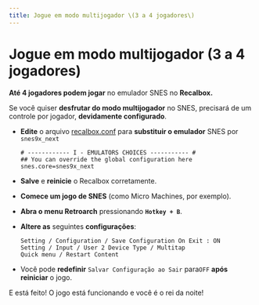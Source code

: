 ```yaml
---
title: Jogue em modo multijogador \(3 a 4 jogadores\)
---
```


# Jogue em modo multijogador \(3 a 4 jogadores\)

**Até 4 jogadores podem jogar** no emulador SNES no **Recalbox.**

Se você quiser **desfrutar do modo multijogador** no SNES, precisará de um controle por jogador, **devidamente configurado**.

* **Edite** o arquivo [recalbox.conf](/v/portugues/manual-basico/primeiras-nocoes/o-arquivo-recalbox.conf) para **substituir o emulador** SNES por `snes9x_next`

  ```text
  # ------------ I - EMULATORS CHOICES ----------- #
  ## You can override the global configuration here
  snes.core=snes9x_next
  ```

* **Salve** e **reinicie** o Recalbox corretamente.
* **Comece um jogo de SNES** \(como Micro Machines, por exemplo\).
* **Abra o menu Retroarch** pressionando **`Hotkey + B`**.
* **Altere as** seguintes **configurações**:

  ```text
  Setting / Configuration / Save Configuration On Exit : ON
  Setting / Input / User 2 Device Type / Multitap
  Quick menu / Restart Content
  ```

* Você pode **redefinir** `Salvar Configuração ao Sair` para`OFF` **após reiniciar** o jogo.

E está feito! O jogo está funcionando e você é o rei da noite!

